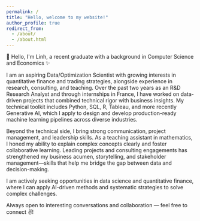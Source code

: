 ```yaml
---
permalink: /
title: "Hello, welcome to my website!"
author_profile: true
redirect_from: 
  - /about/
  - /about.html
---
```


:wave: Hello, I'm Linh, a recent graduate with a background in Computer Science and Economics :sparkles:

I am an aspiring Data/Optimization Scientist with growing interests in quantitative finance and trading strategies, alongside experience in research, consulting, and teaching. Over the past two years as an R&D Research Analyst and through internships in France, I have worked on data-driven projects that combined technical rigor with business insights. My technical toolkit includes Python, SQL, R, Tableau, and more recently Generative AI, which I apply to design and develop production-ready machine learning pipelines across diverse industries.

Beyond the technical side, I bring strong communication, project management, and leadership skills. As a teaching assistant in mathematics, I honed my ability to explain complex concepts clearly and foster collaborative learning. Leading projects and consulting engagements has strengthened my business acumen, storytelling, and stakeholder management—skills that help me bridge the gap between data and decision-making.

I am actively seeking opportunities in data science and quantitative finance, where I can apply AI-driven methods and systematic strategies to solve complex challenges. 

Always open to interesting conversations and collaboration — feel free to connect :v:! 
